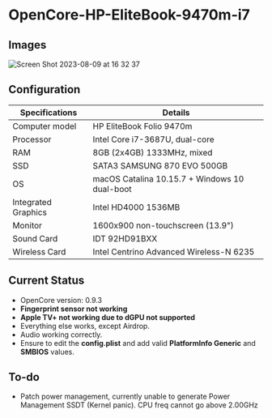# OpenCore-HP-EliteBook-9470m-i7

## Images

![Screen Shot 2023-08-09 at 16 32 37](https://github.com/hiimpiscean/OpenCore-HP-EliteBook-9470m-i7/assets/106610508/63b6320e-ee59-4e98-829c-f2d4723c7d18)

## Configuration

| Specifications | Details                                                  |
| ------------------- | ------------------------------------------- |
| Computer model      | HP EliteBook Folio 9470m      |
| Processor           | Intel Core i7-3687U, dual-core  |
| RAM                 | 8GB (2x4GB) 1333MHz, mixed |
| SSD                 | SATA3 SAMSUNG 870 EVO 500GB |
| OS                  | macOS Catalina 10.15.7 + Windows 10 dual-boot|
| Integrated Graphics | Intel HD4000 1536MB      |
| Monitor             | 1600x900 non-touchscreen (13.9") |
| Sound Card          | IDT 92HD91BXX          |
| Wireless Card       | Intel Centrino Advanced Wireless-N 6235 |

## Current Status

- OpenCore version: 0.9.3
- **Fingerprint sensor not working**
- **Apple TV+ not working due to dGPU not supported**
- Everything else works, except Airdrop.
- Audio working correctly.
- Ensure to edit the **config.plist** and add valid  **PlatformInfo Generic** and **SMBIOS** values.

## To-do

- Patch power management, currently unable to generate Power Management SSDT (Kernel panic). CPU freq cannot go above 2.00GHz
